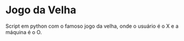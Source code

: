 # Jogo da Velha

Script em python com o famoso jogo da velha, onde o usuário é o X e a máquina é o O.